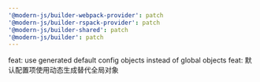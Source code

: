 ```yaml
---
'@modern-js/builder-webpack-provider': patch
'@modern-js/builder-rspack-provider': patch
'@modern-js/builder-shared': patch
'@modern-js/builder': patch
---
```


feat: use generated default config objects instead of global objects
feat: 默认配置项使用动态生成替代全局对象
